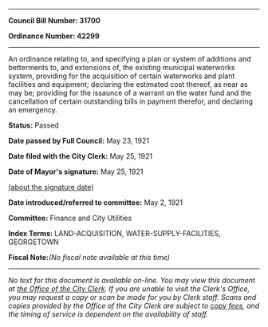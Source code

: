 

********

**Council Bill Number: 31700**
   
**Ordinance Number: 42299**
********

 An ordinance relating to, and specifying a plan or system of additions and betterments to, and extensions of, the existing municipal waterworks system, providing for the acquisition of certain waterworks and plant facilities and equipment; declaring the estimated cost thereof, as near as may be; providing for the issaunce of a warrant on the water fund and the cancellation of certain outstanding bills in payment therefor, and declaring an emergency.

**Status:** Passed
   
**Date passed by Full Council:** May 23, 1921
   
**Date filed with the City Clerk:** May 25, 1921
   
**Date of Mayor's signature:** May 25, 1921
   
[(about the signature date)](/~public/approvaldate.htm)
   
   
   
**Date introduced/referred to committee:** May 2, 1921
   
**Committee:** Finance and City Utilities
   
   
**Index Terms:** LAND-ACQUISITION, WATER-SUPPLY-FACILITIES, GEORGETOWN

**Fiscal Note:**_(No fiscal note available at this time)_
********

_No text for this document is available on-line. You may view this document at [the Office of the City Clerk](http://www.seattle.gov/leg/clerk/contactUs.htm). If you are unable to visit the Clerk's Office, you may request a copy or scan be made for you by Clerk staff. Scans and copies provided by the Office of the City Clerk are subject to [copy fees](http://clerk.seattle.gov/~public/clerkfees.htm), and the timing of service is dependent on the availability of staff._

